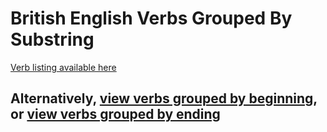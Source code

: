 # British English Verbs Grouped By Substring

[Verb listing available here](https://verbs-containing.github.io)

## Alternatively, [view verbs grouped by beginning](https://github.com/verbs-beginning-with), or  [view verbs grouped by ending](https://github.com/verbs-ending-with)
